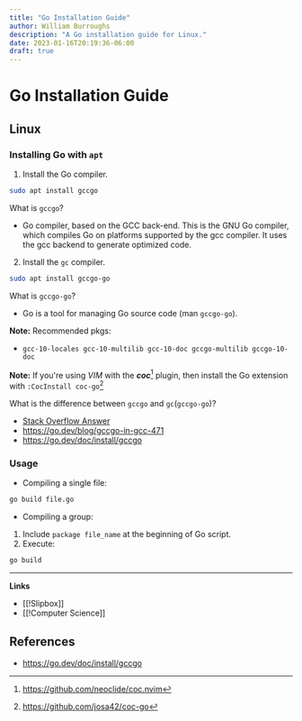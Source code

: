 ```yaml
---
title: "Go Installation Guide"
author: William Burroughs
description: "A Go installation guide for Linux."
date: 2023-01-16T20:19:36-06:00
draft: true
---
```


# Go Installation Guide

## Linux 

### Installing Go with `apt`

1. Install the Go compiler.

```bash
sudo apt install gccgo
```

What is `gccgo`?
- Go compiler, based on the GCC back-end. This is the GNU Go compiler, which compiles Go on platforms supported by the gcc compiler. It uses the gcc backend to generate optimized code.
	
2. Install the `gc` compiler.

```bash
sudo apt install gccgo-go
```

What is `gccgo-go`?
- Go is a tool for managing Go source code (man `gccgo-go`).

**Note:** Recommended pkgs:
- `gcc-10-locales gcc-10-multilib gcc-10-doc gccgo-multilib gccgo-10-doc`


**Note:** If you're using _VIM_ with the ***coc***[^1] plugin, then install the Go extension with `:CocInstall coc-go`[^2] 

What is the difference between `gccgo` and `gc`(`gccgo-go`)?
- [Stack Overflow Answer](https://stackoverflow.com/questions/25811445/what-are-the-primary-differences-between-gc-and-gccgo)
- https://go.dev/blog/gccgo-in-gcc-471
- https://go.dev/doc/install/gccgo

### Usage

- Compiling a single file:

```bash
go build file.go
```

- Compiling a group:

1. Include `package file_name` at the beginning of Go script.
2. Execute: 

```Bash
go build
```

---

**Links**
- [[!Slipbox]]
- [[!Computer Science]]

## References
- https://go.dev/doc/install/gccgo 

[^1]: https://github.com/neoclide/coc.nvim
[^2]: https://github.com/josa42/coc-go
